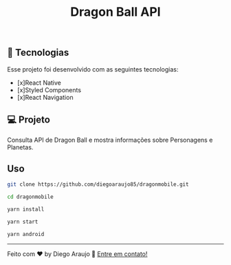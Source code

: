 

<h1 align="center">
  Dragon Ball API
</h1>

<br>

## 🚀️ Tecnologias

Esse projeto foi desenvolvido com as seguintes tecnologias:

- [x]React Native
- [x]Styled Components
- [x]React Navigation

## 💻 Projeto

Consulta API de Dragon Ball e mostra informações sobre Personagens e Planetas.

## Uso
```bash
git clone https://github.com/diegoaraujo85/dragonmobile.git

cd dragonmobile

yarn install

yarn start

yarn android
```

---

Feito com ♥ by Diego Araujo :wave: [Entre em contato!](https://www.linkedin.com/in/diegooliveiradearaujo/)
